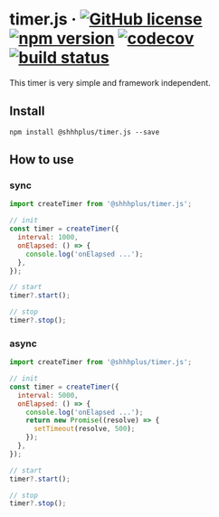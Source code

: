 # timer.js &middot; [![GitHub license](https://img.shields.io/badge/license-MIT-blue.svg)](https://github.com/shhhplus/timer.js/blob/master/LICENSE) [![npm version](https://img.shields.io/npm/v/@shhhplus/timer.js.svg?style=flat)](https://www.npmjs.com/package/@shhhplus/timer.js) [![codecov](https://img.shields.io/codecov/c/github/shhhplus/timer.js/master?token=EMW62R8Q78)](https://codecov.io/gh/shhhplus/timer.js) [![build status](https://img.shields.io/github/actions/workflow/status/shhhplus/timer.js/cd.yml)](https://github.com/shhhplus/timer.js/actions)

This timer is very simple and framework independent.

## Install

```
npm install @shhhplus/timer.js --save
```

## How to use

### sync

```javascript
import createTimer from '@shhhplus/timer.js';

// init
const timer = createTimer({
  interval: 1000,
  onElapsed: () => {
    console.log('onElapsed ...');
  },
});

// start
timer?.start();

// stop
timer?.stop();
```

### async

```javascript
import createTimer from '@shhhplus/timer.js';

// init
const timer = createTimer({
  interval: 5000,
  onElapsed: () => {
    console.log('onElapsed ...');
    return new Promise((resolve) => {
      setTimeout(resolve, 500);
    });
  },
});

// start
timer?.start();

// stop
timer?.stop();
```
